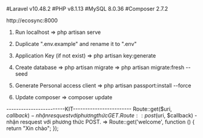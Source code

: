#Laravel v10.48.2
#PHP v8.1.13
#MySQL 8.0.36
#Composer 2.7.2

http://ecosync:8000

1. Run localhost
   => php artisan serve

2. Duplicate ".env.example" and rename it to ".env"

3. Application Key (if not exist)
   => php artisan key:generate

4. Create database
   => php artisan migrate
   => php artisan migrate:fresh --seed

5. Generate Personal access client
   => php artisan passport:install --force

6. Update composer
   => composer update

------------------------KIT------------------------
Route::get($uri, $callback) - nhận resquest với phương thức GET.
Route::post($uri, $callback) - nhận resquest với phương thức POST.
=> Route::get('welcome', function () {
return "Xin chào";
});
